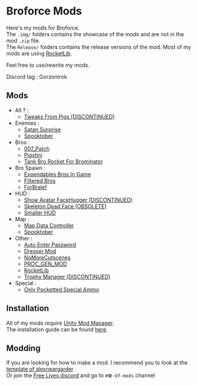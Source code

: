 # Broforce Mods

Here's my mods for Broforce.  
The `.img/` folders contains the showcase of the mods and are not in the mod `.zip` file.  
The `Release/` folders contains the release versions of the mod.
Most of my mods are using [RocketLib](RocketLib/).

Feel free to use/rewrite my mods.

Discord tag : Gorzontrok

## Mods

* All ? :
  * [Tweaks From Pigs (DISCONTINUED)](TweakFromPigs/)
* Enemies :
  * [Satan Surprise](SatanSurprise/)
  * [Spooktober](Spooktober/)
* Bros :
  * [007_Patch](007_Patch/)
  * [Pigstini](Pigstini/)
  * [Tank Bro Rocket For Brominator](TankBroRocketForBrominator/)
* Bro Spawn :
  * [Expendables Bros In Game](ExpendablesBrosInGame/)
  * [Filtered Bros](FilteredBros/)
  * [ForBralef](ForBralef/)
* HUD :
  * [Show Avatar FaceHugger (DISCONTINUED)](ShowAvatarFaceHugger/)
  * [Skeleton Dead Face (OBSOLETE)](SkeletonDeadFace/)
  * [Smaller HUD](SmallerHUD/)
* Map :
  * [Map Data Controller](MapDataController/)
  * [Spooktober](Spooktober/)
* Other :
  * [Auto Enter Password](AutoEnterPassword/)
  * [Dresser Mod](DresserMod/)
  * [NoMoreCutscenes](NoMoreCutscenes/)
  * [PROC_GEN_MOD](Proc_Gen_Mod/)
  * [RocketLib](RocketLib/)
  * [Trophy Manager (DISCONTINUED)](TrophyManager/)
* Special :
  * [Only Pocketted Special Ammo](OnlyPockettedSpecialAmmo/)

## Installation

All of my mods require [Unity Mod Manager](https://www.nexusmods.com/site/mods/21).  
The installation guide can be found [here](https://steamcommunity.com/sharedfiles/filedetails/?id=2434812447).  

## Modding

If you are looking for how to make a mod. I recommend you to look at the [template of alexneargarder](https://github.com/alexneargarder/BroforceMods#how-to-create-your-own-mods)  
Or join the [Free Lives discord](https://discord.gg/apF89qZzQ2) and go to `#🛠-bf-mods` channel
